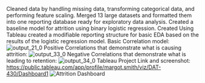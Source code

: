 Cleaned data by handling missing data, transforming categorical data, and performing feature scaling.
Merged 13 large datasets and formatted them into one reporting database ready for exploratory data analysis.
Created a baseline model for attrition using binary logistic regression.
Created Using Tableau created a modifiable reporting structure for basic EDA based on the results of the logistic regression model.
Basic Correlation model:
![output_21_0](https://github.com/MarsRising/dat_430_1/assets/119779217/2207b692-88a6-4f13-ad32-cd55140f5fbf)
Positive Correlations that demonstrate what is causing attrition:
![output_33_0](https://github.com/MarsRising/dat_430_1/assets/119779217/579267b5-e0c1-4aeb-9752-10d3605922ef)
Negative Correlations that demonstrate what is leading to retention:
![output_34_0](https://github.com/MarsRising/dat_430_1/assets/119779217/4d336290-5d32-4b07-a521-c06279062f49)
Tableau Project Link and screenshot:
https://public.tableau.com/app/profile/margot.smith/viz/DAT-430/Dashboard1 
![Attrition Dashboard](https://github.com/MarsRising/dat_430_1/assets/119779217/267d8aa3-0f88-4621-908a-93f0b7d1a1ea)

